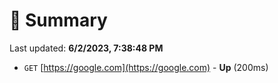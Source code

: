 # 📖 Summary
Last updated: **6/2/2023, 7:38:48 PM**

- `GET` [https://google.com](https://google.com) - **Up** (200ms)
